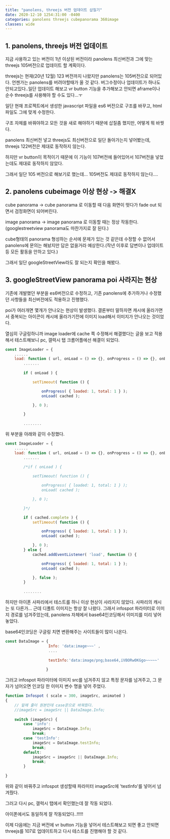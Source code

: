 ```yaml
---
title: "panolens, threejs 버전 업데이트 삽질기"
date: 2020-12-10 1254:31:00 -0400
categories: panolens threejs cubepanorama 360image
classes: wide
---
```


## 1. panolens, threejs 버전 업데이트

지금 사용하고 있는 버전이 1년 이상된 버전이라 panolens 최신버전과 그에 맞는 threejs 105버전으로 업데이트 할 계획이다.

threejs는 현재(20년 12월) 123 버전까지 나왔지만 panolens는 105버전으로 되어있다. 언젠가는 panolens를 버려야할때가 올 것 같다. 버그수정이나 업데이트가 하나도 안되고있다..일단 업데이트 해보고 vr button 기능을 추가해보고 안되면 aframe이나 순수 threejs를 사용해야 할 수도 있다...ㅜ

일단 현재 프로젝트에서 생성한 javascript 파일을 es6 버전으로 구조를 바꾸고, html 파일도 그에 맞게 수정한다.

구조 자체를 바꿔야하고 모든 것을 새로 해야하기 때문에 삽질좀 했지만, 어떻게 뭐 바꿧다.

panolens 최신버전 넣고 threejs도 최신버전으로 일단 돌아가는지 넣어봤는데, threejs 122버전은 제대로 동작하지 않는다.

하지만 vr button이 목적이기 때문에 이 기능이 107버전에 들어있어서 107버전을 넣었는데도 제대로 동작하지 않았다.

그래서 일단 105 버전으로 해보기로 했는데... 105버전도 제대로 동작하지 않는다....


## 2. panolens cubeimage 이상 현상 -> 해결X

cube panorama -> cube panorama 로 이동할 때 다음 화면이 떳다가 fade out 되면서 검정화면이 되어버린다.

image panorama -> image panorama 로 이동할 때는 정상 작동한다. (googlestreetview panorama도 마찬가지로 잘 된다.)

cube형태의 panorama 형성하는 순서에 문제가 있는 것 같은데 수정할 수 없어서 panolens에 문의는 해놨지만 답은 없을거라 예상한다.(작년 이후로 답변이나 업데이트 등 모든 활동을 안하고 있다.)

그래서 일단 googleStreetView라도 잘 되는지 확인을 해봤다.


## 3. googleStreetView panorama poi 사라지는 현상

기존에 개발했던 부분을 es6버전으로 수정하고, 기존 panolens에 추가하거나 수정했던 사항들을 최신버전에도 적용하고 진행했다.

poi가 여러개면 몇개가 안나오는 현상이 발생했다. 결론부터 말하자면 캐시에 올라가면서 중복되는 아이콘이 캐시에 올라가기전에 이미지 load해서 이미지가 안나오는 것이었다.

열심히 구글링하니까 image loader에 cache 쪽 수정해서 해결했다는 글을 보고 적용해서 테스트해보니 pc, 갤럭시 탭 크롬어플에선 해결이 되었다.

```javascript
const ImageLoader = {
    ......
    load: function ( url, onLoad = () => {}, onProgress = () => {}, onError = () => {} ) {
        .......
        
        if ( onLoad ) {

            setTimeout( function () {

                onProgress( { loaded: 1, total: 1 } );
                onLoad( cached );

            }, 0 );

        }
                     
        ........
```

위 부분을 아래와 같이 수정했다.

```javascript
const ImageLoader = {
    ......
    load: function ( url, onLoad = () => {}, onProgress = () => {}, onError = () => {} ) {
        .......
        
        /*if ( onLoad ) {

            setTimeout( function () {

                onProgress( { loaded: 1, total: 1 } );
                onLoad( cached );

            }, 0 );

        }*/

        if ( cached.complete ) {
            setTimeout( function () {

                onProgress( { loaded: 1, total: 1 } );
                onLoad( cached );

            }, 0 );
        } else {
            cached.addEventListener( 'load', function () {

                onProgress( { loaded: 1, total: 1 } );
                onLoad( cached );

            }, false );
        }
                     
        ........
```

하지만 아이폰 사파리에서 테스트를 하니 이상 현상이 사라지지 않았다. 사파리의 캐시는 또 다른가... 근데 디폴트 이미지는 항상 잘 나왔다. 그래서 infospot 파라미터로 이미지 경로를 넘겨주었는데, panolens 자체에서 base64인코딩해서 이미지를 미리 넣어놓았다.

base64인코딩은 구글링 치면 변환해주는 사이트들이 많이 나온다.

```javascript
const DataImage = {
                   Info: 'data:image~~~' ,
                   ....
                   
                   testInfo:'data:image/png;base64,iVBORw0KGgo~~~~~'
                   
                  }
```

그러고 infospot 파라미터에 이미지 src를 넘겨주지 않고 특정 문자를 넘겨주고, 그 문자가 넘어오면 인코딩 한 이미지 변수 명을 넣어 주었다.

```javascript
function Infospot ( scale = 300, imageSrc, animated ) 
{   
    // 밑에 줄이 원본인데 case문으로 바꿔줬다.
    //imageSrc = imageSrc || DataImage.Info;
 
    switch (imageSrc) {
		case 'info':
			imageSrc = DataImage.Info;
			break;
		case 'testInfo':
			imageSrc = DataImage.testInfo;
			break;		
		default:
			imageSrc = imageSrc || DataImage.Info;
			break;
		}
    
}

```

위와 같이 바꿔주고 infospot 생성할때 파라미터 imageSrc에 'testInfo'를 넣어서 넘겨줬다.

그러고 다시 pc, 갤럭시 탭에서 확인했는데 잘 작동 되었다.

아이폰에서도 동일하게 잘 작동되었다..!!!!!

이제 다음에는 지금 버전에 vr button 기능을 넣어서 테스트해보고 되면 좋고 안되면 threejs를 107로 업데이트하고 다시 테스트를 진행해야 할 것 같다.

